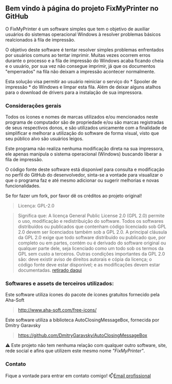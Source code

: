 ## Bem vindo à página do projeto FixMyPrinter no GitHub

O FixMyPrinter é um software simples que tem o objetivo de auxiliar usuários do sistemas operacional Windows à resolver problemas básicos realcionados à fila de impressão.

O objetivo deste software é tentar resolver simples problemas enfrentados por usuários comuns ao tentar imprimir. Muitas vezes ocorrem erros durante o processo e a fila de impressão do Windows acaba ficando cheia e o usuário, por sua vez não consegue imprimir, já que os documentos "emperrados" na fila não deixam a impressão acontecer normalmente.

Esta solução visa permitir ao usuário reiniciar o serviço do * Spooler de impressão * do Windows e limpar esta fila. Além de deixar alguns atalhos para o download de drivers para a instalação de sua impressora.

### Considerações gerais
Todos os ícones e nomes de marcas utilizados e/ou mencionados neste programa de computador são de propriedade e/ou são marcas registradas de seus respectivos donos, e são utilizados unicamente com a finalidade de simplificar e melhorar a utilização do software de forma visual, visto que seu público alvo são usuários leigos.

Este programa não realiza nenhuma modificação direta na sua impressora, ele apenas manipula o sistema operacional (Windows) buscando liberar a fila de impressão.

O código fonte deste software está disponível para consulta e modificação no perfil do GitHub
do desenvolvedor, sinta-se a vontade para visualizar o que o programa faz e até mesmo adicionar
ou sugerir melhorias e novas funcionalidades.

Se for fazer um fork, por favor dê os créditos ao projeto original!

>Licença: GPL-2.0

>Significa que: A licença General Public License 2.0 (GPL 2.0) permite o uso, modificação e redistribuição do
software. Todos os softwares distribuídos ou publicados que contenham código licenciado sob GPL 2.0
devem ser licenciados também sob a GPL 2.0.
A principal cláusula da GPL 2.0 exige que todo software distribuído ou publicado que, por
completo ou em partes, contém ou é derivado do software original ou qualquer parte dele, seja
licenciado como um todo sob os termos da GPL sem custo a terceiros. Outras condições importantes da
GPL 2.0 são: deve existir aviso de direitos autorais e cópia da licença; o código fonte deve estar
disponível; e as modificações devem estar documentadas.
[retirado daqui](http://www.participa.br/articles/public/0008/6555/Resumo_Licencas.pdf)


### Softwares e assets de terceiros utilizados:

Este software utiliza ícones do pacote de ícones gratuitos fornecido pela Aha-Soft
>http://www.aha-soft.com/free-icons/

Este software utiliza a biblioteca AutoClosingMessageBox, fornecida por Dmitry Garavsky
>https://github.com/DmitryGaravsky/AutoClosingMessageBox

⚠️ Este projeto não tem nenhuma relação com qualquer outro software, site, rede social e afins que utilizem este mesmo nome _"FixMyPrinter"_.

### Contato
Fique a vontade para entrar em contato comigo!
📫[Email profissional](mailto://wsilva@pontiffex.com.br)

